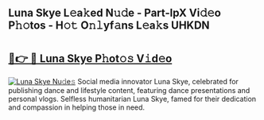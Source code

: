 ## Luna Skye L𝚎a𝚔ed N𝚞𝚍e - Part-lpX Vi𝚍𝚎o P𝚑𝚘tos - H𝚘𝚝 O𝚗𝚕yf𝚊ns L𝚎a𝚔s UHKDN

# <h2><a href="http://kf1m1v.oniu.top/?m=Luna+Skye">🔗👉 🔴 Luna Skye P𝚑ot𝚘𝚜 V𝚒d𝚎o</a></h2>

[![Luna Skye Nu𝚍e𝚜](https://i.imgur.com/0qMVB7G.gif)](http://kf1m1v.oniu.top/?m=Luna+Skye)
Social media innovator Luna Skye, celebrated for publishing dance and lifestyle content, featuring dance presentations and personal vlogs. Selfless humanitarian Luna Skye, famed for their dedication and compassion in helping those in need.  
